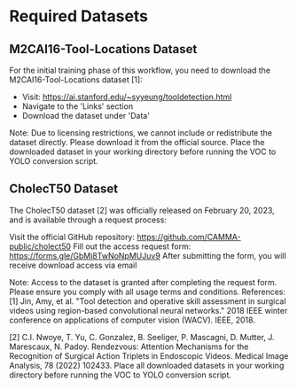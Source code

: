 # Required Datasets
## M2CAI16-Tool-Locations Dataset
For the initial training phase of this workflow, you need to download the M2CAI16-Tool-Locations dataset [1]:

- Visit: https://ai.stanford.edu/~syyeung/tooldetection.html
- Navigate to the 'Links' section
- Download the dataset under 'Data'

Note: Due to licensing restrictions, we cannot include or redistribute the dataset directly. Please download it from the official source.
Place the downloaded dataset in your working directory before running the VOC to YOLO conversion script.

## CholecT50 Dataset

The CholecT50 dataset [2] was officially released on February 20, 2023, and is available through a request process:

Visit the official GitHub repository: https://github.com/CAMMA-public/cholect50
Fill out the access request form: https://forms.gle/GbMj8TwNoNpMUJuv9
After submitting the form, you will receive download access via email

Note: Access to the dataset is granted after completing the request form. Please ensure you comply with all usage terms and conditions.
References:
[1] Jin, Amy, et al. "Tool detection and operative skill assessment in surgical videos using region-based convolutional neural networks." 2018 IEEE winter conference on applications of computer vision (WACV). IEEE, 2018.

[2] C.I. Nwoye, T. Yu, C. Gonzalez, B. Seeliger, P. Mascagni, D. Mutter, J. Marescaux, N. Padoy. Rendezvous: Attention Mechanisms for the Recognition of Surgical Action Triplets in Endoscopic Videos. Medical Image Analysis, 78 (2022) 102433.
Place all downloaded datasets in your working directory before running the VOC to YOLO conversion script.